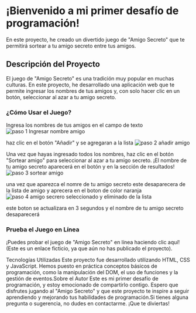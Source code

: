 <h1>¡Bienvenido a mi primer desafío de programación! </h1>

En este proyecto, he creado un divertido juego de "Amigo Secreto" que te permitirá sortear a tu amigo secreto entre tus amigos.

<h2>Descripción del Proyecto</h2>

El juego de "Amigo Secreto" es una tradición muy popular en muchas culturas. En este proyecto, he desarrollado una aplicación web 
que te permite ingresar los nombres de tus amigos y, con solo hacer clic en un botón, seleccionar al azar a tu amigo secreto.

<h3>¿Cómo Usar el Juego?</h3>

Ingresa los nombres de tus amigos en el campo de texto ![paso 1  Ingresar nombre amigo](https://github.com/user-attachments/assets/4d426f5a-eba0-481f-a9f5-765434d66e1c)




 
 haz clic en el botón "Añadir" y se agregaran a la lista ![paso 2  añadir amigo](https://github.com/user-attachments/assets/2ebf1700-5acc-4a9e-8b06-a97b5624611e)



Una vez que hayas ingresado todos los nombres, haz clic en el botón "Sortear amigo" para seleccionar al azar a tu amigo secreto.
¡El nombre de tu amigo secreto aparecerá en el botón y en la sección de resultados!
![paso 3 sortear amigo](https://github.com/user-attachments/assets/fe6d68e1-9278-489d-a406-6caa0a93d8e1)

una vez que aparezca el nomre de tu amigo secreto este desaparecera de la lista de amigo y aprecera en el boton de color naranja 
![paso 4  amigo secrero seleccionado y eliminado de la lista](https://github.com/user-attachments/assets/2dd896ef-6efe-440c-b9d8-0c98fc8eb5aa)

este boton se actualizara en 3 segundos y el nombre de tu amigo secreto desaparecerá


<h3>Prueba el Juego en Línea</h3>

¡Puedes probar el juego de "Amigo Secreto" en línea haciendo clic aquí! (Este es un enlace ficticio, ya que aún no has publicado el proyecto).


Tecnologías Utilizadas
Este proyecto fue desarrollado utilizando HTML, CSS y JavaScript. Hemos puesto en práctica conceptos básicos de programación, como la manipulación del DOM, el uso de funciones y la gestión de eventos.Sobre el Autor
Este es mi primer desafío de programación, y estoy emocionado de compartirlo contigo. Espero que disfrutes jugando al "Amigo Secreto" y que este proyecto te inspire a seguir aprendiendo y mejorando tus habilidades de programación.Si tienes alguna pregunta o sugerencia, no dudes en contactarme. ¡Que te diviertas!
